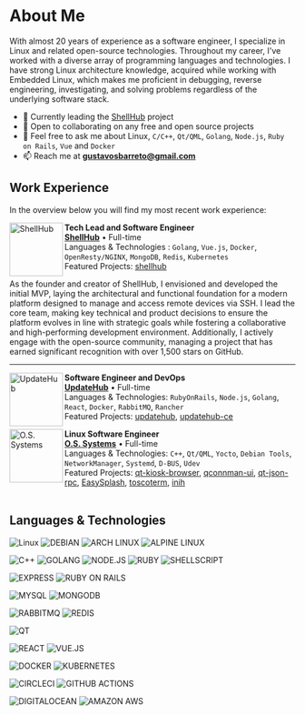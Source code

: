 # About Me

With almost 20 years of experience as a software engineer, I specialize in Linux and related open-source technologies.
Throughout my career, I've worked with a diverse array of programming languages and technologies. I have strong Linux architecture knowledge, acquired while working with Embedded Linux, which makes me proficient in debugging, reverse engineering, investigating, and solving problems regardless of the underlying software stack.

- 🔭 Currently leading the [ShellHub](https://github.com/shellhub-io/shellhub) project
- 👯 Open to collaborating on any free and open source projects
- 💬 Feel free to ask me about Linux, `C/C++`, `Qt/QML`, `Golang`, `Node.js`, `Ruby on Rails`, `Vue` and `Docker`
- 📫 Reach me at **gustavosbarreto@gmail.com**

## Work Experience
In the overview below you will find my most recent work experience:

[<img align="left" height="94px" width="94px" alt="ShellHub" src="https://user-images.githubusercontent.com/86747/118304863-9796e780-b4bd-11eb-81c6-4d2edd789b91.png"/>](https://shellhub.io)

**Tech Lead and Software Engineer** \
[**ShellHub**](https://shellhub.io/) • Full-time \
Languages & Technologies
: `Golang`, `Vue.js`, `Docker`, `OpenResty/NGINX`, `MongoDB`, `Redis`, `Kubernetes` \
Featured Projects: [shellhub](https://github.com/shellhub-io/shellhub)
<br/>

As the founder and creator of ShellHub, I envisioned and developed the initial MVP, laying the architectural and functional foundation for a modern platform designed to manage and access remote devices via SSH. I lead the core team, making key technical and product decisions to ensure the platform evolves in line with strategic goals while fostering a collaborative and high-performing development environment. Additionally, I actively engage with the open-source community, managing a project that has earned significant recognition with over 1,500 stars on GitHub.

---

[<img align="left" height="94px" width="94px" alt="UpdateHub" src="https://user-images.githubusercontent.com/86747/118305061-dc228300-b4bd-11eb-8f93-ffdf938e9b5d.png"/>](https://updatehub.io)

**Software Engineer and DevOps** \
[**UpdateHub**](https://updatehub.io) • Full-time \
Languages & Technologies: `RubyOnRails`, `Node.js`, `Golang`, `React`, `Docker`, `RabbitMQ`, `Rancher` \
Featured Projects: [updatehub](https://github.com/updatehub/updatehub/tree/v1), [updatehub-ce](https://github.com/updatehub/updatehub-ce)
<br/>

[<img align="left" height="94px" width="94px" alt="O.S. Systems" src="https://user-images.githubusercontent.com/86747/118305218-07a56d80-b4be-11eb-929b-037eaff284b9.png"/>](https://ossystems.com.br)

**Linux Software Engineer** \
[**O.S. Systems**](https://ossystems.com.br) • Full-time \
Languages & Technologies: `C++`, `Qt/QML`, `Yocto`, `Debian Tools`, `NetworkManager`, `Systemd`, `D-BUS`, `Udev` \
Featured Projects: [qt-kiosk-browser](https://github.com/OSSystems/qt-kiosk-browser), [qconnman-ui](https://github.com/OSSystems/qconnman-ui), [qt-json-rpc](https://github.com/OSSystems/qt-json-rpc), [EasySplash](https://github.com/OSSystems/EasySplash/), [toscoterm](https://github.com/OSSystems/toscoterm), [inih](https://github.com/OSSystems/inih)
<br/>
<br/>

## Languages & Technologies

![Linux](https://img.shields.io/static/v1?label=%20&message=Linux&color=FCC624&logoColor=black&style=flat-square&logo=linux)
![DEBIAN](https://img.shields.io/static/v1?label=%20&message=Debian&color=A81D33&logoColor=white&style=flat-square&logo=debian)
![ARCH LINUX](https://img.shields.io/static/v1?label=%20&message=Arch%20Linux&color=1793D1&logoColor=white&style=flat-square&logo=arch%20linux)
![ALPINE LINUX](https://img.shields.io/static/v1?label=%20&message=Alpine%20Linux&color=0D597F&logoColor=white&flat-square&logo=alpine%20linux)


![C++](https://img.shields.io/static/v1?label=%20&message=C%2B%2B&color=00599C&logoColor=white&style=flat-square&logo=c%2B%2B)
![GOLANG](https://img.shields.io/static/v1?label=%20&message=Golang&color=00ADD8&logoColor=white&style=fflat-square&logo=go)
![NODE.JS](https://img.shields.io/static/v1?label=%20&message=Node.js&color=339933&logoColor=white&style=fflat-square&logo=node.js)
![RUBY](https://img.shields.io/static/v1?label=%20&message=Ruby&color=CC342D&logoColor=white&style=flat-square&logo=ruby)
![SHELLSCRIPT](https://img.shields.io/static/v1?label=%20&message=Shellscript&color=2B3539&logoColor=white&style=flat-square&logo=gnu%20bash)

![EXPRESS](https://img.shields.io/static/v1?label=%20&message=Express&color=000000&logoColor=white&style=flat-square&logo=express)
![RUBY ON RAILS](https://img.shields.io/static/v1?label=%20&message=RubyOnRails&color=CC0000&logoColor=white&style=flat-square&logo=ruby%20on%20rails)

![MYSQL](https://img.shields.io/static/v1?label=%20&message=MySQL&color=4479A1&logoColor=white&style=flat-square&logo=mysql)
![MONGODB](https://img.shields.io/static/v1?label=%20&message=MongoDB&color=47A248&logoColor=white&style=flat-square&logo=mongodb)

![RABBITMQ](https://img.shields.io/static/v1?label=%20&message=RabbitMQ&color=FF6600&logoColor=white&style=flat-square&logo=rabbitmq)
![REDIS](https://img.shields.io/static/v1?label=%20&message=Redis&color=DC382D&logoColor=white&flat-square&logo=redis)

![QT](https://img.shields.io/static/v1?label=%20&message=Qt/QML&color=41CD52&logoColor=white&style=flat-square&logo=qt)

![REACT](https://img.shields.io/static/v1?label=%20&message=React&color=61DAFB&logoColor=black&style=flat-square&logo=react)
![VUE.JS](https://img.shields.io/static/v1?label=%20&message=Vue.js&color=4FC08D&logoColor=white&style=flat-square&logo=vue.js)

![DOCKER](https://img.shields.io/static/v1?label=%20&message=Docker&color=2496ED&logoColor=white&style=flat-square&logo=docker)
![KUBERNETES](https://img.shields.io/static/v1?label=%20&message=Kubernetes&color=326CE5&logoColor=white&style=flat-square&logo=kubernetes)

![CIRCLECI](https://img.shields.io/static/v1?label=%20&message=CircleCI&color=343434&logoColor=white&style=flat-square&logo=circleci)
![GITHUB ACTIONS](https://img.shields.io/static/v1?label=%20&message=GitHub%20Actions&color=2088FF&logoColor=white&style=flat-square&logo=github%20actions)

![DIGITALOCEAN](https://img.shields.io/static/v1?label=%20&message=DigitalOcean&color=0080FF&logoColor=white&style=flat-square&logo=digitalocean)
![AMAZON AWS](https://img.shields.io/static/v1?label=%20&message=Amazon%20AWS&color=232F3E&logoColor=white&style=flat-square&logo=amazon%20aws)
